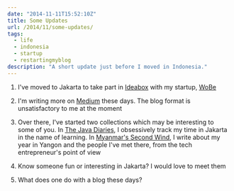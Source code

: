```yaml
---
date: "2014-11-11T15:52:10Z"
title: Some Updates
url: /2014/11/some-updates/
tags:
  - life
  - indonesia
  - startup
  - restartingmyblog
description: "A short update just before I moved in Indonesia."
---
```


1. I've moved to Jakarta to take part in [Ideabox](http://ideabox.co.id) with my startup, [WoBe](http://wobe.io)

2. I'm writing more on [Medium](http://medium.com/@skinnylatte) these days. The blog format is unsatisfactory to me at the moment

3. Over there, I've started two collections which may be interesting to some of you. In [The Java Diaries](https://medium.com/the-java-diaries), I obsessively track my time in Jakarta in the name of learning. In [Myanmar's Second Wind](https://medium.com/myanmars-second-wind/latest), I write about my year in Yangon and the people I've met there, from the tech entrepreneur's point of view

4. Know someone fun or interesting in Jakarta? I would love to meet them

5. What does one do with a blog these days?
